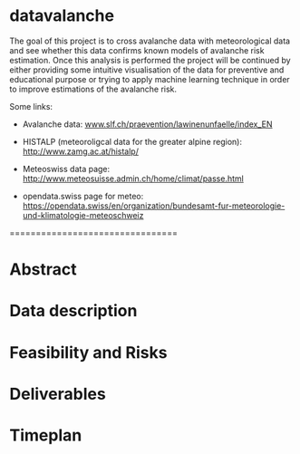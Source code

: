 # datavalanche

The goal of this project is to cross avalanche data with meteorological data and see whether this data confirms known models of
avalanche risk estimation. Once this analysis is performed the project will be continued by either providing some intuitive
visualisation of the data for preventive and educational purpose or trying to apply machine learning technique in order to
improve estimations of the avalanche risk.

Some links:

  * Avalanche data: www.slf.ch/praevention/lawinenunfaelle/index_EN

  * HISTALP (meteoroligcal data for the greater alpine region): http://www.zamg.ac.at/histalp/

  * Meteoswiss data page: http://www.meteosuisse.admin.ch/home/climat/passe.html

  * opendata.swiss page for meteo: https://opendata.swiss/en/organization/bundesamt-fur-meteorologie-und-klimatologie-meteoschweiz

================================

# Abstract



# Data description



# Feasibility and Risks



# Deliverables



# Timeplan
